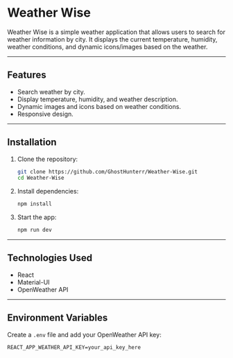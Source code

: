 
# Weather Wise

Weather Wise is a simple weather application that allows users to search for weather information by city. It displays the current temperature, humidity, weather conditions, and dynamic icons/images based on the weather.

---

## Features

- Search weather by city.
- Display temperature, humidity, and weather description.
- Dynamic images and icons based on weather conditions.
- Responsive design.

---

## Installation

1. Clone the repository:
   ```bash
   git clone https://github.com/GhostHunterr/Weather-Wise.git
   cd Weather-Wise
   ```

2. Install dependencies:
   ```bash
   npm install
   ```

3. Start the app:
   ```bash
   npm run dev
   ```

---

## Technologies Used

- React
- Material-UI
- OpenWeather API

---

## Environment Variables

Create a `.env` file and add your OpenWeather API key:
```
REACT_APP_WEATHER_API_KEY=your_api_key_here
```